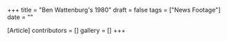+++
title = "Ben Wattenburg's 1980"
draft = false
tags = ["News Footage"]
date = ""

[Article]
contributors = []
gallery = []
+++